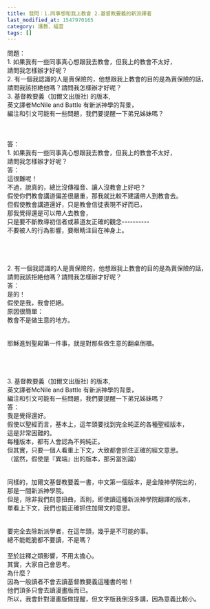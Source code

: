 ```yaml
---
title: 發問：1.同事想和我上教會 2.基督教要義的新派譯者
last_modified_at: 1547970165
category: 護教、福音
tags: []
---
```


問題：<br>1. 如果我有一些同事真心想跟我去教會，但我上的教會不太好，<br>請問我怎樣辦才好呢？ <br>2. 有一個我認識的人是賣保險的，他想跟我上教會的目的是為賣保險的話，<br>請問我該拒絶他嗎？請問我怎樣辦才好呢？<br> 3. 基督教要義（加爾文出版社) 的版本, <br>英文譯者McNile and Battle 有新派神學的背景，<br>編注和引文可能有一些問題，我們要提醒一下弟兄姊妹嗎？<br><!--more--><br><br><br>答：<br>1.	如果我有一些同事真心想跟我去教會，但我上的教會不太好，<br>請問我怎樣辦才好呢？<br>答：<br>這很難呢！<br>不過，說真的，總比沒傳福音、讓人沒教會上好吧？<br>假使你們教會講道偏差很嚴重，那我就比較不建議帶人到教會去。<br>但假使教會講道還好，只是教會信徒表現不好而已，<br>那我覺得還是可以帶人去教會，<br>只是要不斷教導初信者或慕道友正確的觀念----------<br>不要被人的行為影響，要眼睛注目在神身上。<br> <br> <br><br><br>2. 有一個我認識的人是賣保險的，他想跟我上教會的目的是為賣保險的話，<br>請問我該拒絶他嗎？請問我怎樣辦才好呢？<br>答：<br>是的！<br>假使是我，我會拒絕。<br>原因很簡單：<br>教會不是做生意的地方。<br> <br><br>耶穌進到聖殿第一件事，就是對那些做生意的翻桌倒櫃。<br> <br> <br><br><br>3. 基督教要義（加爾文出版社) 的版本, <br>英文譯者McNile and Battle 有新派神學的背景，<br>編注和引文可能有一些問題，我們要提醒一下弟兄姊妹嗎？<br>答：<br>我是覺得還好。<br>假使以聖經而言，基本上，這年頭要找到完全純正的各種聖經版本，<br>這是非常困難的。<br>每種版本，都有人會認為不夠純正。<br>但其實，只要一個人看重上下文，大致都會抓住正確的經文意思。<br>（當然，假使是『異端』出的版本，那另當別論）<br><br> <br>同樣的，加爾文基督教要義一書，中文第一個版本，是金陵神學院出的，<br>那是一間新派神學院。<br>但是，除非我們刻意扭曲，否則，即使讀這種新派神學院翻譯的版本，<br>單看上下文，我們也能正確抓住加爾文的意思。<br> <br><br>要完全去除新派學者，在這年頭，幾乎是不可能的事。<br>總不能乾脆都不要讀，不是嗎？<br> <br>至於註釋之類影響，不用太擔心。<br>其實，大家自己會思考。<br>為什麼？<br>因為一般讀者不會去讀基督教要義這種書的啦！<br>他們頂多只會去讀漫畫版而已。<br>所以，我會針對漫畫版做提醒，但文字版我倒沒多講，因為意義比較小。<br> <br> <br>
